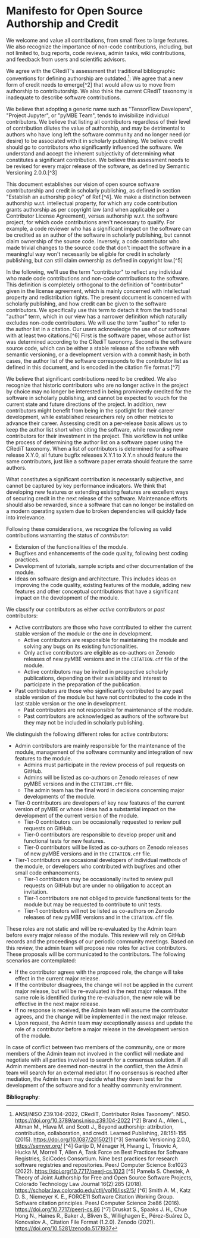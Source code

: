 # Manifesto for Open Source Authorship and Credit

We welcome and value all contributions, from small fixes to large features. 
We also recognize the importance of non-code contributions, including, but not limited to, bug reports, code reviews, admin tasks, wiki contributions, and feedback from users and scientific advisors.

We agree with the CRediT's assessment that traditional bibliographic conventions for defining authorship are outdated.[^1]: 
We agree that a new form of credit needs to emerge[^2] that would allow us to move from authorship to contributorship. 
We also think the current CRediT taxonomy is inadequate to describe software contributions.

We believe that adopting a generic name such as "TensorFlow Developers", "Project Jupyter", or "pyMBE Team", tends to invisibilize individual contributors. 
We believe that listing all contributors regardless of their level of contribution dilutes the value of authorship, and may be detrimental to authors who have long left the software community and no longer need (or desire) to be associated with it in scholarly publishing. 
We believe credit should go to contributors who significantly influenced the software. We understand and accept the inherent subjectivity of determining what constitutes a significant contribution. 
We believe this assessment needs to be revised for every major release of the software, as defined by Semantic Versioning 2.0.0.[^3]

This document establishes our vision of open source software contributorship and credit in scholarly publishing, as defined in section "Establish an authorship policy" of Ref.[^4]. 
We make a distinction between authorship w.r.t. intellectual property, for which any code contribution grants authorship as per copyright law (and when applicable per a Contributor License Agreement), versus authorship w.r.t. the software project, for which code contributions aren't necessary to qualify. 
For example, a code reviewer who has a significant impact on the software can be credited as an author of the software in scholarly publishing, but cannot claim ownership of the source code.
Inversely, a code contributor who made trivial changes to the source code that don't impact the software in a meaningful way won't necessarily be eligible for credit in scholarly publishing, but can still claim ownership as defined in copyright law.[^5]

In the following, we'll use the term "contributor" to reflect any individual who made code contributions and non-code contributions to the software. 
This definition is completely orthogonal to the definition of "contributor" given in the license agreement, which is mainly concerned with intellectual property and redistribution rights.
The present document is concerned with scholarly publishing, and how credit can be given to the software contributors. 
We specifically use this term to detach it from the traditional "author" term, which in our view has a narrower definition which naturally excludes non-code contributors. 
We will use the term "author" to refer to the author list in a citation. Our users acknowledge the use of our software with at least two citations.[^6] 
First is the software paper, whose author list was determined according to the CRediT taxonomy. Second is the software source code, which can be either a stable release of the software with semantic versioning, or a development version with a commit hash; in both cases, the author list of the software corresponds to the contributor list as defined in this document, and is encoded in the citation file format.[^7]

We believe that significant contributions need to be credited. 
We also recognize that historic contributors who are no longer active in the project by choice may no longer be interested in being prominently credited for the software in scholarly publishing, and cannot be expected to vouch for the current state and future directions of the project. 
In addition, new contributors might benefit from being in the spotlight for their career development, while established researchers rely on other metrics to advance their career.
Assessing credit on a per-release basis allows us to keep the author list short when citing the software, while rewarding new contributors for their investment in the project. 
This workflow is not unlike the process of determining the author list on a software paper using the CRediT taxonomy. 
When a list of contributors is determined for a software release X.Y.0, all future bugfix releases X.Y.1 to X.Y.n should feature the same contributors, just like a software paper errata should feature the same authors.

What constitutes a significant contribution is necessarily subjective, and cannot be captured by key performance indicators. 
We think that developing new features or extending existing features are excellent ways of securing credit in the next release of the software. Maintenance efforts should also be rewarded, since a software that can no longer be installed on a modern operating system due to broken dependencies will quickly fade into irrelevance.

Following  these considerations,  we recognize the following as valid contributions warranting the status of _contributor_:
- Extension of the functionalities of the module.
- Bugfixes and  enhancements of the code quality, following best coding practices.
- Development of tutorials, sample scripts and other documentation of the module.
- Ideas on software design and architecture. This includes ideas on improving the code quality, existing features of the module, adding new features and other conceptual contributions that have a significant impact on the development of the module.
 
We classify our contributors as either _active_ contributors or _past_ contributors:
- Active contributors are those who have contributed to either the current stable version of the module or the one in development.
    - Active contributors are responsible for maintaining the module and solving any bugs on its existing functionalities. 
    - Only active contributors are eligible as co-authors on Zenodo releases of new pyMBE versions and in the `CITATION.cff` file of the module.
    - Active contributors may be invited in prospective scholarly publications, depending on their availability and interest to participate in the preparation of the publication.
- Past contributors are those who significantly contributed to any past stable version of the module but have not contributed to the code in the last stable version or the one in development. 
    - Past contributors are not responsible for maintenance of the module.
    - Past contributors are acknowledged as authors of the software but they may not be included in scholarly publishing.

We distinguish the following different roles for active contributors:
- Admin contributors  are mainly responsible for the maintenance of the module, management of the software community and integration of new features to the module.
    - Admins must participate in the review process of pull requests on GitHub.
    - Admins will be listed as co-authors on Zenodo releases of new pyMBE versions and in the `CITATION.cff` file.
    - The admin team has the final word in decisions concerning major developments of the module.
- Tier-0 contributors are developers of key new features of the current version of pyMBE or whose ideas had a substantial impact on the development of the current version of the module.
    - Tier-0 contributors can be occasionally requested to review pull requests on GitHub.
    - Tier-0 contributors are responsible to develop proper unit and functional tests for new features.
    - Tier-0 contributors will be listed as co-authors on Zenodo releases of new pyMBE versions and in the `CITATION.cff` file.
- Tier-1 contributors are occasional developers of individual methods of the module, or developers who contributed with  bugfixes and other small code enhancements.
    - Tier-1 contributors may be occasionally invited to review pull requests on GitHub but are under no obligation to accept an invitation.
    - Tier-1 contributors are not obliged to provide functional tests for the module but may be requested to contribute to unit tests.
    - Tier-1 contributors will not be listed as co-authors on Zenodo releases of new pyMBE versions and in the `CITATION.cff` file.

These roles are not static and will be re-evaluated by the Admin team before every major release of the module. 
This review will rely on GitHub records and the proceedings of our periodic community meetings. Based on this review, the admin team will propose new roles for active contributors. 
These proposals will be communicated to the contributors. The following scenarios are contemplated:
- If the contributor agrees with the proposed role, the change will take effect in the current major release.
- If the contributor disagrees, the change will not be applied in the current major release, but will be re-evaluated in the next major release. If the same role is identified during the re-evaluation, the new role will be effective in the next major release.
- If no response is received, the Admin team will assume the contributor agrees, and the change will be implemented in the next major release.
- Upon request, the Admin team may exceptionally assess and update the role of a contributor before a major release in the development version of the module.

In case of conflict between two members of the community, one or more members of the Admin team not involved in the conflict will mediate and negotiate with all parties involved to search for a consensus solution. If all Admin members are deemed non-neutral in the conflict, then the Admin team will search for an external mediator. If no consensus is reached after mediation, the Admin team may decide what they deem best for the development of the software and for a healthy community environment.

**Bibliography**:

[^1]: ANSI/NISO Z39.104-2022, CRediT, Contributor Roles Taxonomy". NISO. https://doi.org/10.3789/ansi.niso.z39.104-2022
[^2] Brand A., Allen L., Altman M., Hlava M. and Scott J., Beyond authorship: attribution, contribution, collaboration, and credit. Learned Publishing, 28:151-155 (2015). https://doi.org/10.1087/20150211
[^3] Semantic Versioning 2.0.0, https://semver.org/
[^4] Garijo D, Ménager H, Hwang L, Trisovic A, Hucka M, Morrell T, Allen A, Task Force on Best Practices for Software Registries, SciCodes Consortium. Nine best practices for research software registries and repositories. PeerJ Computer Science 8:e1023 (2022). https://doi.org/10.7717/peerj-cs.1023
[^5] Pamela S. Chestek, A Theory of Joint Authorship for Free and Open Source Software Projects, Colorado Technology Law Journal 16(2):285 (2018). https://scholar.law.colorado.edu/ctlj/vol16/iss2/5/
[^6] Smith A. M., Katz D. S., Niemeyer K. E., FORCE11 Software Citation Working Group. Software citation principles. PeerJ Computer Science 2:e86 (2016). https://doi.org/10.7717/peerj-cs.86
[^7] Druskat S., Spaaks J. H., Chue Hong N., Haines R., Baker J., Bliven S., Willighagen E., Pérez-Suárez D., Konovalov A., Citation File Format (1.2.0). Zenodo (2021). https://doi.org/10.5281/zenodo.5171937